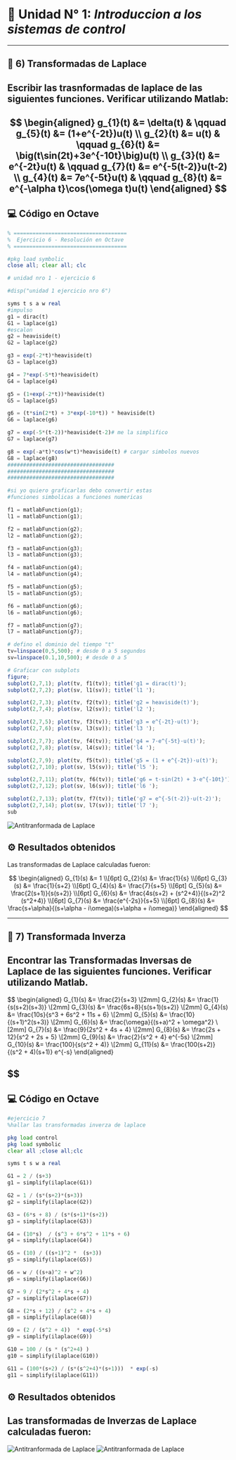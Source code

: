 # 📘 Unidad N° 1: *Introduccion a los sistemas de control*

---
## 📝 6) Transformadas de Laplace
Escribir las trasnformadas de laplace de las siguientes funciones. Verificar utilizando Matlab:
---

$$
\begin{aligned}
g_{1}(t) &= \delta(t) & \qquad 
g_{5}(t) &= (1+e^{-2t})u(t) \\
g_{2}(t) &= u(t) & \qquad 
g_{6}(t) &= \big(t\sin(2t)+3e^{-10t}\big)u(t) \\
g_{3}(t) &= e^{-2t}u(t) & \qquad 
g_{7}(t) &= e^{-5(t-2)}u(t-2) \\
g_{4}(t) &= 7e^{-5t}u(t) & \qquad 
g_{8}(t) &= e^{-\alpha t}\cos(\omega t)u(t)
\end{aligned}
$$
---

## 💻 Código en Octave

```octave
% ====================================
%  Ejercicio 6 - Resolución en Octave
% ====================================

#pkg load symbolic
close all; clear all; clc

# unidad nro 1 - ejercicio 6

#disp("unidad 1 ejercicio nro 6")

syms t s a w real
#impulso
g1 = dirac(t)
G1 = laplace(g1)
#escalon
g2 = heaviside(t)
G2 = laplace(g2)

g3 = exp(-2*t)*heaviside(t)
G3 = laplace(g3)

g4 = 7*exp(-5*t)*heaviside(t)
G4 = laplace(g4)

g5 = (1+exp(-2*t))*heaviside(t)
G5 = laplace(g5)

g6 = (t*sin(2*t) + 3*exp(-10*t)) * heaviside(t)
G6 = laplace(g6)

g7 = exp(-5*(t-2))*heaviside(t-2)# me la simplifico
G7 = laplace(g7)

g8 = exp(-a*t)*cos(w*t)*heaviside(t) # cargar simbolos nuevos
G8 = laplace(g8)
##################################
##################################
##################################

#si yo quiero graficarlas debo convertir estas
#funciones simbolicas a funciones numericas

f1 = matlabFunction(g1);
l1 = matlabFunction(g1);

f2 = matlabFunction(g2);
l2 = matlabFunction(g2);

f3 = matlabFunction(g3);
l3 = matlabFunction(g3);

f4 = matlabFunction(g4);
l4 = matlabFunction(g4);

f5 = matlabFunction(g5);
l5 = matlabFunction(g5);

f6 = matlabFunction(g6);
l6 = matlabFunction(g6);

f7 = matlabFunction(g7);
l7 = matlabFunction(g7);

# defino el dominio del tiempo "t"
tv=linspace(0,5,500); # desde 0 a 5 segundos
sv=linspace(0.1,10,500); # desde 0 a 5

# Graficar con subplots
figure;
subplot(2,7,1); plot(tv, f1(tv)); title('g1 = dirac(t)');
subplot(2,7,2); plot(sv, l1(sv)); title('l1 ');

subplot(2,7,3); plot(tv, f2(tv)); title('g2 = heaviside(t)');
subplot(2,7,4); plot(sv, l2(sv)); title('l2 ');

subplot(2,7,5); plot(tv, f3(tv)); title('g3 = e^{-2t}·u(t)');
subplot(2,7,6); plot(sv, l3(sv)); title('l3 ');

subplot(2,7,7); plot(tv, f4(tv)); title('g4 = 7·e^{-5t}·u(t)');
subplot(2,7,8); plot(sv, l4(sv)); title('l4 ');

subplot(2,7,9); plot(tv, f5(tv)); title('g5 = (1 + e^{-2t})·u(t)');
subplot(2,7,10); plot(sv, l5(sv)); title('l5 ');

subplot(2,7,11); plot(tv, f6(tv)); title('g6 = t·sin(2t) + 3·e^{-10t}');
subplot(2,7,12); plot(sv, l6(sv)); title('l6 ');

subplot(2,7,13); plot(tv, f7(tv)); title('g7 = e^{-5(t-2)}·u(t-2)');
subplot(2,7,14); plot(sv, l7(sv)); title('l7 ');
sub

```
![Antitranformada de Laplace](imagen/graficar.png)





## ⚙️ Resultados obtenidos

Las transformadas de Laplace calculadas fueron:

$$
\begin{aligned}
G_{1}(s) &= 1 \\[6pt]
G_{2}(s) &= \frac{1}{s} \\[6pt]
G_{3}(s) &= \frac{1}{s+2} \\[6pt]
G_{4}(s) &= \frac{7}{s+5} \\[6pt]
G_{5}(s) &= \frac{2(s+1)}{s(s+2)} \\[6pt]
G_{6}(s) &= \frac{4s(s+2) + (s^2+4)}{(s+2)^2 (s^2+4)} \\[6pt]
G_{7}(s) &= \frac{e^{-2s}}{s+5} \\[6pt]
G_{8}(s) &= \frac{s+\alpha}{(s+\alpha - i\omega)(s+\alpha + i\omega)}
\end{aligned}
$$

---
## 📝 7) Transformada Inverza
Encontrar las Transformadas Inversas de Laplace de las siguientes funciones. 
Verificar utilizando Matlab. 
---
$$
\begin{aligned}
G_{1}(s) &= \frac{2}{s+3} \\[2mm]
G_{2}(s) &= \frac{1}{s(s+2)(s+3)} \\[2mm]
G_{3}(s) &= \frac{6s+8}{s(s+1)(s+2)} \\[2mm]
G_{4}(s) &= \frac{10s}{s^3 + 6s^2 + 11s + 6} \\[2mm]
G_{5}(s) &= \frac{10}{(s+1)^2(s+3)} \\[2mm]
G_{6}(s) &= \frac{\omega}{(s+a)^2 + \omega^2} \\[2mm]
G_{7}(s) &= \frac{9}{2s^2 + 4s + 4} \\[2mm]
G_{8}(s) &= \frac{2s + 12}{s^2 + 2s + 5} \\[2mm]
G_{9}(s) &= \frac{2}{s^2 + 4} e^{-5s} \\[2mm]
G_{10}(s) &= \frac{100}{s(s^2 + 4)} \\[2mm]
G_{11}(s) &= \frac{100(s+2)}{(s^2 + 4)(s+1)} e^{-s}
\end{aligned}

$$
---
## 💻 Código en Octave

```octave
#ejercicio 7 
%hallar las transformadas inverza de laplace

pkg load control
pkg load symbolic
clear all ;close all;clc

syms t s w a real

G1 = 2 / (s+3)
g1 = simplify(ilaplace(G1))

G2 = 1 / (s*(s+2)*(s+3))
g2 = simplify(ilaplace(G2))

G3 = (6*s + 8) / (s*(s+1)*(s+2))
g3 = simplify(ilaplace(G3))

G4 = (10*s)  / (s^3 + 6*s^2 + 11*s + 6)
g4 = simplify(ilaplace(G4))

G5 = (10) / ((s+1)^2 *  (s+3))
g5 = simplify(ilaplace(G5))

G6 = w / ((s+a)^2 + w^2)
g6 = simplify(ilaplace(G6))

G7 = 9 / (2*s^2 + 4*s + 4)
g7 = simplify(ilaplace(G7))

G8 = (2*s + 12) / (s^2 + 4*s + 4)
g8 = simplify(ilaplace(G8))

G9 = (2 / (s^2 + 4))  * exp(-5*s)
g9 = simplify(ilaplace(G9))

G10 = 100 / (s * (s^2+4) )
g10 = simplify(ilaplace(G10))

G11 = (100*(s+2) / (s*(s^2+4)*(s+1)))  * exp(-s)
g11 = simplify(ilaplace(G11))

```

## ⚙️ Resultados obtenidos

Las transformadas de Inverzas de Laplace calculadas fueron:
---
![Antitranformada de Laplace](imagen/antitfla.png)
![Antitranformada de Laplace](imagen/antitarnfolapla.png)


